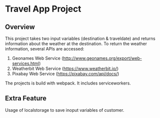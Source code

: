 # Travel App Project

## Overview
This project takes two input variables (destination & traveldate) and returns information about the weather at the destination. To return the weather information, several APIs are accessed:
1.	Geonames Web Service (http://www.geonames.org/export/web-services.html)
2.	Weatherbit Web Service (https://www.weatherbit.io/)
3.	Pixabay Web Service (https://pixabay.com/api/docs/)

The projects is build with webpack. It includes serviceworkers.

## Extra Feature
Usage of localstorage to save inoput variables of customer. 